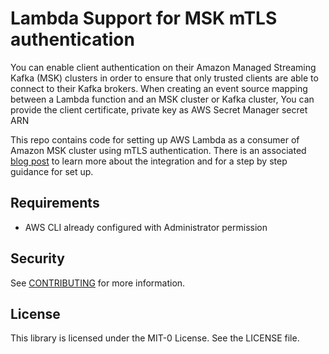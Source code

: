 # Lambda Support for MSK mTLS authentication

You can enable client authentication on their Amazon Managed Streaming Kafka (MSK) clusters in order to ensure that only trusted clients are able to connect to their Kafka brokers. When creating an event source mapping between a Lambda function and an MSK cluster or Kafka cluster, You can provide the client certificate, private key as AWS Secret Manager secret ARN

This repo contains code for setting up AWS Lambda as a consumer of Amazon MSK cluster using mTLS authentication.
There is an associated [blog post]() to learn more about the integration and for a step by step guidance for set up.


## Requirements

* AWS CLI already configured with Administrator permission

## Security

See [CONTRIBUTING](CONTRIBUTING.md#security-issue-notifications) for more information.

## License

This library is licensed under the MIT-0 License. See the LICENSE file.

